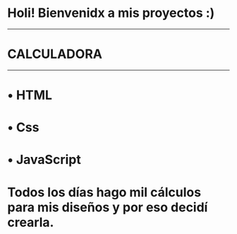# Holi! Bienvenidx a mis proyectos :) 
____________________________________________________________________________________________
# CALCULADORA
____________________________________________________________________________________________
# • HTML
# • Css
# • JavaScript

# Todos los días hago mil cálculos para mis diseños y por eso decidí crearla.



